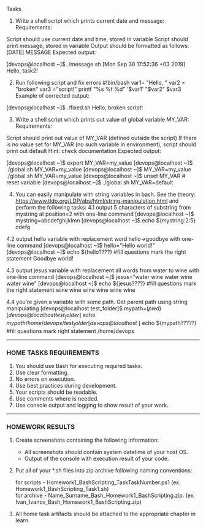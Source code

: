 Tasks
 1. Write a shell script which prints current date and message:
Requirements:

Script should use current date and time, stored in variable
Script should print message, stored in variable
Output should be formatted as follows: [DATE] MESSAGE
Expected output:

[devops@localhost ~]$ ./message.sh
[Mon Sep 30 17:52:36 +03 2019] Hello, task2!
 

2. Run following script and fix errors
#!bin/bash
var1= "Hello, "
var2 = "broken"
var3 ="script!"
printf "%s %f %d" '$var1' "$var2" $var3
Example of corrected output:

[devops@localhost ~]$ ./fixed.sh
Hello, broken script!
 

3. Write a shell script which prints out value of global variable MY_VAR: 
Requirements:

Script should print out value of MY_VAR (defined outside the script)
If there is no value set for MY_VAR (no such variable in environment), script should print out default
Hint: check documentation
Expected output:

[devops@localhost ~]$ export MY_VAR=my_value
[devops@localhost ~]$ ./global.sh
MY_VAR=my_value
[devops@localhost ~]$ MY_VAR=my_value ./global.sh 
MY_VAR=my_value
[devops@localhost ~]$ unset MY_VAR  # reset variable
[devops@localhost ~]$ ./global.sh
MY_VAR=default
 

4. You can easily manipulate with string variables in bash. See the theory: https://www.tldp.org/LDP/abs/html/string-manipulation.html and perform the following tasks:
4.1 output 5 characters of substring from mystring at position=2 with one-line command
[devops@localhost ~]$ mystring=abcdefghijklmn
[devops@localhost ~]$ echo ${mystring:2:5}
cdefg
 

4.2 output hello variable with replacement word hello->goodbye with one-line command
[devops@localhost ~]$ hello="Hello world!"
[devops@localhost ~]$ echo ${hello????} #fill questions mark the right statement
Goodbye world!
 

4.3 output jesus variable with replacement all words from water to wine with one-line command
[devops@localhost ~]$ jesus="water wine water wine water wine"
[devops@localhost ~]$ echo ${jesus????} #fill questions mark the right statement
wine wine wine wine wine wine
 

4.4 you’re given a variable with some path. Get parent path using string manipulating
[devops@localhost test_folder]$ mypath=$(pwd)
[devops@localhost test_folder]$ echo ${mypath}
/home/devops/test_folder
[devops@localhost ~]$ echo ${mypath?????} #fill questions mark right statement
/home/devops

---
### HOME TASKS REQUIREMENTS
1. You should use Bash for executing required tasks.<br/>
2. Use clear formatting.<br/>
3. No errors on execution.<br/>
4. Use best practices during development.<br/>
5. Your scripts should be readable.<br/>
6. Use comments where is needed.<br/>
7. Use console output and logging to show result of your work.<br/>

---
### HOMEWORK RESULTS
1. Create screenshots containing the following information:<br/>
   * All screenshots should contain system datetime of your host OS.<br/>
   * Output of the console with execution result of your code.<br/>

2. Put all of your  *.sh files into zip archive following naming conventions:<br/>

   for scripts - Homework1_BashScripting_TaskTaskNumber.ps1 (ex. Homework1_BashScripting_Task1.sh)<br/>
   for archive - Name_Surname_Bash_Homework1_BashScripting.zip. (ex. Ivan_Ivanov_Bash_Homework1_BashScripting.zip)<br/>

3. All home task artifacts should be attached to the appropriate chapter in learn.<br/>
